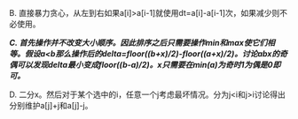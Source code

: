 B. 直接暴力贪心，从左到右如果a[i]>a[i-1]就使用dt=a[i]-a[i-1]次，如果减少则不必使用。

***C. 首先操作并不改变大小顺序。因此排序之后只需要操作min和max使它们相等。假设a<b那么操作后的delta=floor((b+x)/2)-floor((a+x)/2)。讨论abx的奇偶可以发现delta最小变成floor((b-a)/2)。x只需要在min(a)为奇时1为偶是0即可。*** 

D. 二分x。然后对于某个选中的i，任意一个j考虑最坏情况。分为j<i和j>i讨论得出分别维护a[j]+j和a[j]-j。
